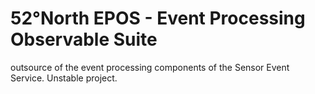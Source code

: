 # 52°North EPOS - Event Processing Observable Suite

outsource of the event processing components of the Sensor Event
Service. Unstable project.

